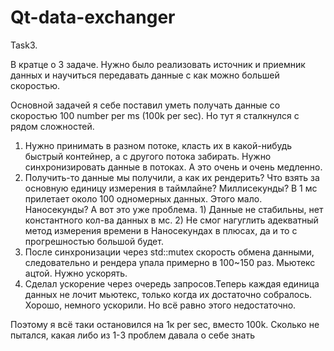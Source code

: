 # Qt-data-exchanger


Task3.


В кратце о 3 задаче. Нужно было реализовать источник и приемник данных и научиться передавать данные с как можно большей скоростью. 

Основной задачей я себе поставил уметь получать данные со скоростью 100 number per ms (100k per sec). Но тут я сталкнулся с рядом сложностей.

1. Нужно принимать в разном потоке, класть их в какой-нибудь быстрый контейнер, а с другого потока забирать. Нужно синхронизировать данные в потоках. А это очень и очень медленно.
2. Получить-то данные мы получили, а как их рендерить? Что взять за основную единицу измерения в таймлайне? Миллисекунды? В 1 мс прилетает около 100 одномерных данных. Этого мало. Наносекунды? А вот это уже проблема. 1) Данные не стабильны, нет константного кол-ва данных в мс. 2) Не смог нагуглить адекватный метод измерения времени в Наносекундах в плюсах, да и то с прогрешностью большой будет.
3. После синхронизации через std::mutex скорость обмена данными, следовательно и рендера упала примерно в 100~150 раз. Мьютекс ацтой. Нужно ускорять.
4. Сделал ускорение через очередь запросов.Теперь каждая единица данных не лочит мьютекс, только когда их достаточно собралось. Хорошо, немного ускорили. Но всё равно этого недостаточно. 

Поэтому я всё таки остановился на 1к per sec, вместо 100k. Сколько не пытался, какая либо из 1-3 проблем давала о себе знать
